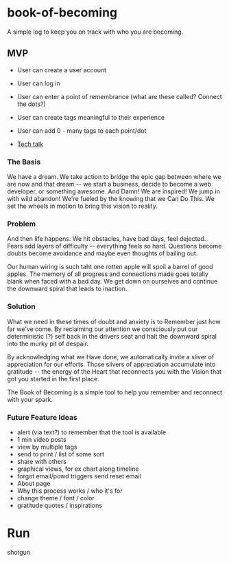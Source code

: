 # book-of-becoming
A simple log to keep you on track with who you are becoming.

## MVP
- User can create a user account
- User can log in
- User can enter a point of remembrance (what are these called? Connect the dots?)
- User can create tags meaningful to their experience
- User can add 0 - many tags to each point/dot

- [Tech talk](tech-talk.md)

### The Basis
We have a dream. We take action to bridge the epic gap between where we are now and that dream -- we start a business, decide to become a web developer, or something awesome. And Damn! We are inspired! We jump in with wild abandon! We're fueled by the knowing that we Can Do This. We set the wheels in motion to bring this vision to reality.

### Problem
And then life happens. We hit obstacles, have bad days, feel dejected. Fears add layers of difficulty -- everything feels so hard. Questions become doubts become avoidance and maybe even thoughts of bailing out.

Our human wiring is such taht one rotten apple will spoil a barrel of good apples. The memory of all progress and connections made goes totally blank when faced with a bad day. We get down on ourselves and continue the downward spiral that leads to inaction.

### Solution
What we need in these times of doubt and anxiety is to Remember just how far we've come. By reclaiming our attention we consciously put our deterministic (?) self back in the drivers seat and halt the downward spiral into the murky pit of despair.

By acknowledging what we Have done, we automatically invite a sliver of appreciation for our efforts. Those slivers of appreciation accumulate into gratitude -- the energy of the Heart that reconnects you with the Vision that got you started in the first place.

The Book of Becoming is a simple tool to help you remember and reconnect with your spark.

### Future Feature Ideas
- alert (via text?) to remember that the tool is available
- 1 min video posts
- view by multiple tags
- send to print / list of some sort
- share with others
- graphical views, for ex chart along timeline
- forgot email/powd triggers send reset email
- About page
- Why this process works / who it's for
- change theme / font / color
- gratitude quotes / inspirations

# Run
shotgun
